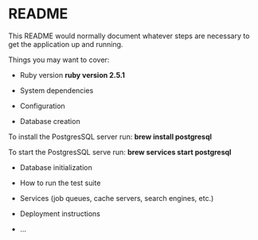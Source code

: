 # README

This README would normally document whatever steps are necessary to get the
application up and running.

Things you may want to cover:

* Ruby version
**ruby version 2.5.1**

* System dependencies

* Configuration

* Database creation

To install the PostgresSQL server run:
**brew install postgresql**

To start the PostgresSQL serve run:
**brew services start postgresql**

* Database initialization

* How to run the test suite

* Services (job queues, cache servers, search engines, etc.)

* Deployment instructions

* ...
